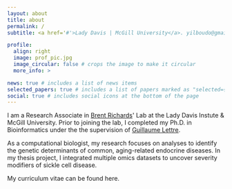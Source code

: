 ```yaml
---
layout: about
title: about
permalink: /
subtitle: <a href='#'>Lady Davis | McGill University</a>. yilboudo@gmail.com.

profile:
  align: right
  image: prof_pic.jpg
  image_circular: false # crops the image to make it circular
  more_info: >

news: true # includes a list of news items
selected_papers: true # includes a list of papers marked as "selected={true}"
social: true # includes social icons at the bottom of the page
---
```


I am a Research Associate in [Brent Richards](https://www.mcgill.ca/genepi/)' Lab at the Lady Davis Instute & McGill University. Prior to joining the lab, I completed my Ph.D. in Bioinformatics under the the supervision of [Guillaume Lettre](http://www.mhi-humangenetics.org/fr/membres/). 

As a computational biologist, my research focuses on analyses to identify the genetic determinants of common, aging-related endocrine diseases. In my thesis project, I integrated multiple omics datasets to uncover severity modifiers of sickle cell disease. 

My curriculum vitae can be found  here.


